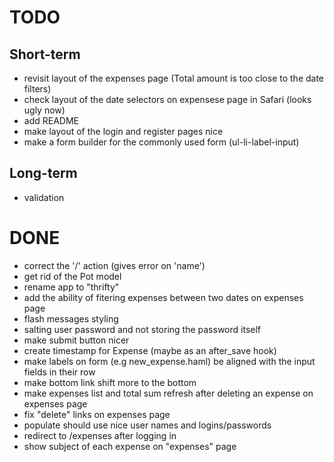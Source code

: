 # TODO

## Short-term

* revisit layout of the expenses page (Total amount is too close to the date filters)
* check layout of the date selectors on expensese page in Safari (looks ugly now)
* add README
* make layout of the login and register pages nice
* make a form builder for the commonly used form (ul-li-label-input)

## Long-term

* validation

# DONE

* correct the '/' action (gives error on 'name')
* get rid of the Pot model
* rename app to "thrifty"
* add the ability of fitering expenses between two dates on expenses page
* flash messages styling
* salting user password and not storing the password itself
* make submit button nicer
* create timestamp for Expense (maybe as an after_save hook)
* make labels on form (e.g new_expense.haml) be aligned with the input fields in their row
* make bottom link shift more to the bottom
* make expenses list and total sum refresh after deleting an expense on expenses page
* fix "delete" links on expenses page
* populate should use nice user names and logins/passwords
* redirect to /expenses after logging in
* show subject of each expense on "expenses" page


